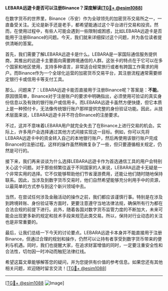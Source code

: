 **LEBARA远遊卡是否可以注册Binance？深度解读[[TG💪+ @esim1088](https://t.me/s/esim1088)]**

在数字货币的世界里，Binance（币安）作为全球领先的加密货币交易所之一，一直备受关注。无论是新手还是老手，都希望能通过这个平台进行交易和投资。然而，在使用过程中，有些人可能会遇到一些限制或困惑，比如LEBARA远遊卡是否能用于注册Binance的问题。今天，我们就来详细探讨这个问题，并为各位读者提供清晰的答案。

首先，我们需要了解LEBARA远遊卡是什么。LEBARA是一家国际通信服务提供商，其推出的远遊卡主要面向需要跨境通信的人群。这张卡的特点在于它可以在多个国家和地区使用，支持多种语言，非常适合经常旅行或者有跨国工作需求的用户。而Binance作为一个全球化运营的加密货币交易平台，其注册流程通常需要绑定银行卡或信用卡等支付工具。

那么，问题来了：LEBARA远遊卡能否直接用于注册Binance呢？答案是：**不能**。原因很简单，Binance对于注册账户的要求中明确指出，必须使用可验证的真实身份信息以及有效的银行账户或信用卡。而LEBARA远遊卡虽然方便快捷，但它本质上是一种预付卡，无法像传统银行账户那样提供完整的身份验证功能。因此，从技术层面来说，LEBARA远遊卡并不符合Binance的注册要求。

不过，这并不意味着LEBARA用户就完全失去了在Binance上进行交易的机会。实际上，许多用户会选择通过其他方式间接实现这一目标。例如，你可以先将LEBARA远遊卡中的资金转入自己的本地银行账户，然后再使用该银行账户完成Binance的注册过程。这样的操作虽然稍微复杂了一些，但只要遵循相关规定，仍然是可行的。

接下来，我们再来谈谈为什么选择LEBARA远遊卡作为首选通信工具的用户会特别关心这个问题。对于那些频繁往返于不同国家的人来说，LEBARA远遊卡无疑是一个非常实用的选择。它不仅能够帮助他们节省漫游费用，还能让他们随时随地保持联系。因此，当涉及到数字货币交易时，他们自然希望能够充分利用手中的资源，以最简单的方式参与到这个新兴领域中去。

当然，在尝试任何涉及金融活动的操作之前，我们都应该谨慎行事。特别是在涉及到跨境转账、身份验证等方面时，更要注意遵守当地法律法规，确保所有行为都在合法合规的前提下进行。此外，随着各国对数字货币监管力度的不断加大，未来可能会出现更多新的规定和技术手段来规范此类交易。所以，保持对行业动态的关注也是非常重要的。

最后，让我们总结一下今天的讨论要点。LEBARA远遊卡本身并不能直接用于注册Binance，但通过合理的规划和操作，仍然可以让持有者享受到数字货币带来的便利与机遇。同时，我们也提醒大家，在追求财富增值的同时，一定要注重安全性和合法性，切勿因一时冲动而触犯法律红线。

希望这篇文章能够解答您的疑问，并为您提供有价值的参考信息。如果您还有其他相关问题，欢迎随时留言交流！[[TG💪+ @esim1088](https://t.me/s/esim1088)]

---

[[TG💪+ @esim1088](https://t.me/s/esim1088) ![Image](https://i.postimg.cc/4NQfJmqS/Snipaste-2025-05-13-00-14-12.png)]